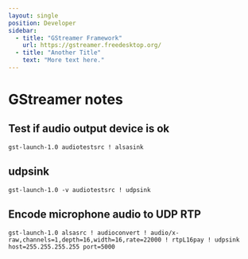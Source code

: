 ```yaml
---
layout: single
position: Developer
sidebar:
  - title: "GStreamer Framework"
    url: https://gstreamer.freedesktop.org/
  - title: "Another Title"
    text: "More text here."
---
```


# GStreamer notes

## Test if audio output device is ok

    gst-launch-1.0 audiotestsrc ! alsasink

## udpsink

    gst-launch-1.0 -v audiotestsrc ! udpsink

## Encode microphone audio to UDP RTP

    gst-launch-1.0 alsasrc ! audioconvert ! audio/x-raw,channels=1,depth=16,width=16,rate=22000 ! rtpL16pay ! udpsink host=255.255.255.255 port=5000